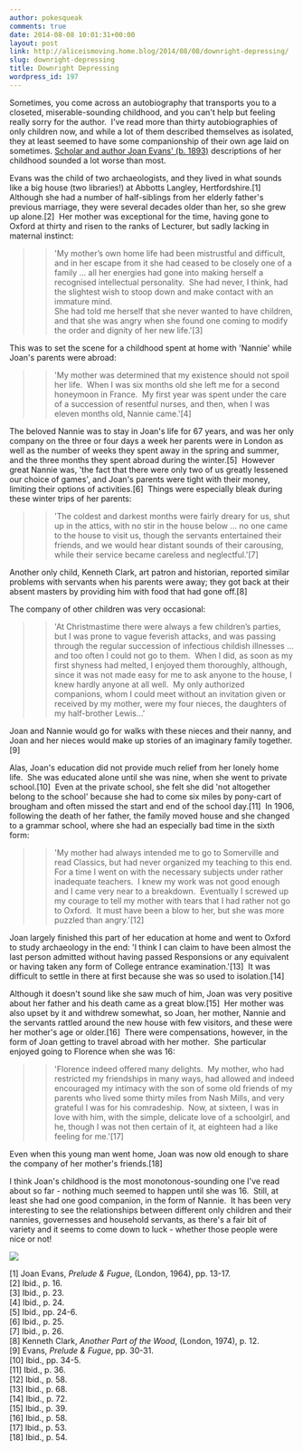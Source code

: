 ```yaml
---
author: pokesqueak
comments: true
date: 2014-08-08 10:01:31+00:00
layout: post
link: http://aliceismoving.home.blog/2014/08/08/downright-depressing/
slug: downright-depressing
title: Downright Depressing
wordpress_id: 197
---
```


Sometimes, you come across an autobiography that transports you to a closeted, miserable-sounding childhood, and you can't help but feeling really sorry for the author.  I've read more than thirty autobiographies of only children now, and while a lot of them described themselves as isolated, they at least seemed to have some companionship of their own age laid on sometimes. [Scholar and author Joan Evans' (b. 1893)](http://www.oxforddnb.com/view/article/47612) descriptions of her childhood sounded a lot worse than most. 




Evans was the child of two archaeologists, and they lived in what sounds like a big house (two libraries!) at Abbotts Langley, Hertfordshire.[1]  Although she had a number of half-siblings from her elderly father's previous marriage, they were several decades older than her, so she grew up alone.[2]  Her mother was exceptional for the time, having gone to Oxford at thirty and risen to the ranks of Lecturer, but sadly lacking in maternal instinct:




<blockquote>

> 
> 'My mother’s own home life had been mistrustful and difficult, and in her escape from it she had ceased to be closely one of a family … all her energies had gone into making herself a recognised intellectual personality.  She had never, I think, had the slightest wish to stoop down and make contact with an immature mind.  
She had told me herself that she never wanted to have children, and that she was angry when she found one coming to modify the order and dignity of her new life.'[3]
> 
> 
</blockquote>




This was to set the scene for a childhood spent at home with 'Nannie' while Joan's parents were abroad:




<blockquote>

> 
> 'My mother was determined that my existence should not spoil her life.  When I was six months old she left me for a second honeymoon in France.  My first year was spent under the care of a succession of resentful nurses, and then, when I was eleven months old, Nannie came.'[4]
> 
> 
</blockquote>




The beloved Nannie was to stay in Joan's life for 67 years, and was her only company on the three or four days a week her parents were in London as well as the number of weeks they spent away in the spring and summer, and the three months they spent abroad during the winter.[5]  However great Nannie was, 'the fact that there were only two of us greatly lessened our choice of games', and Joan's parents were tight with their money, limiting their options of activities.[6]  Things were especially bleak during these winter trips of her parents:




<blockquote>

> 
> 'The coldest and darkest months were fairly dreary for us, shut up in the attics, with no stir in the house below … no one came to the house to visit us, though the servants entertained their friends, and we would hear distant sounds of their carousing, while their service became careless and neglectful.'[7]
> 
> 
</blockquote>




Another only child, Kenneth Clark, art patron and historian, reported similar problems with servants when his parents were away; they got back at their absent masters by providing him with food that had gone off.[8]




The company of other children was very occasional:




<blockquote>

> 
> 'At Christmastime there were always a few children’s parties, but I was prone to vague feverish attacks, and was passing through the regular succession of infectious childish illnesses … and too often I could not go to them.  When I did, as soon as my first shyness had melted, I enjoyed them thoroughly, although, since it was not made easy for me to ask anyone to the house, I knew hardly anyone at all well.  My only authorized companions, whom I could meet without an invitation given or received by my mother, were my four nieces, the daughters of my half-brother Lewis…'
> 
> 
</blockquote>




Joan and Nannie would go for walks with these nieces and their nanny, and Joan and her nieces would make up stories of an imaginary family together.[9]




Alas, Joan's education did not provide much relief from her lonely home life.  She was educated alone until she was nine, when she went to private school.[10]  Even at the private school, she felt she did 'not altogether belong to the school' because she had to come six miles by pony-cart of brougham and often missed the start and end of the school day.[11]  In 1906, following the death of her father, the family moved house and she changed to a grammar school, where she had an especially bad time in the sixth form:




<blockquote>

> 
> 'My mother had always intended me to go to Somerville and read Classics, but had never organized my teaching to this end.  For a time I went on with the necessary subjects under rather inadequate teachers.  I knew my work was not good enough and I came very near to a breakdown.  Eventually I screwed up my courage to tell my mother with tears that I had rather not go to Oxford.  It must have been a blow to her, but she was more puzzled than angry.'[12]
> 
> 
</blockquote>




Joan largely finished this part of her education at home and went to Oxford to study archaeology in the end: 'I think I can claim to have been almost the last person admitted without having passed Responsions or any equivalent or having taken any form of College entrance examination.'[13]  It was difficult to settle in there at first because she was so used to isolation.[14]




Although it doesn't sound like she saw much of him, Joan was very positive about her father and his death came as a great blow.[15]  Her mother was also upset by it and withdrew somewhat, so Joan, her mother, Nannie and the servants rattled around the new house with few visitors, and these were her mother's age or older.[16]  There were compensations, however, in the form of Joan getting to travel abroad with her mother.  She particular enjoyed going to Florence when she was 16:




<blockquote>

> 
> 'Florence indeed offered many delights.  My mother, who had restricted my friendships in many ways, had allowed and indeed encouraged my intimacy with the son of some old friends of my parents who lived some thirty miles from Nash Mills, and very grateful I was for his comradeship.  Now, at sixteen, I was in love with him, with the simple, delicate love of a schoolgirl, and he, though I was not then certain of it, at eighteen had a like feeling for me.'[17]
> 
> 
</blockquote>




Even when this young man went home, Joan was now old enough to share the company of her mother's friends.[18]




I think Joan's childhood is the most monotonous-sounding one I've read about so far - nothing much seemed to happen until she was 16.  Still, at least she had one good companion, in the form of Nannie.  It has been very interesting to see the relationships between different only children and their nannies, governesses and household servants, as there's a fair bit of variety and it seems to come down to luck - whether those people were nice or not!




![](https://66.media.tumblr.com/fbb05d216969c1140c2b7560c7c8b96f/tumblr_inline_n9zfugf6Ay1s70b7a.jpg)





[1] Joan Evans, _Prelude & Fugue_, (London, 1964), pp. 13-17.  
[2] Ibid., p. 16.  
[3] Ibid., p. 23.  
[4] Ibid., p. 24.  
[5] Ibid., pp. 24-6.  
[6] Ibid., p. 25.  
[7] Ibid., p. 26.  
[8] Kenneth Clark, _Another Part of the Wood_, (London, 1974), p. 12.  
[9] Evans, _Prelude & Fugue_, pp. 30-31.  
[10] Ibid., pp. 34-5.  
[11] Ibid., p. 36.  
[12] Ibid., p. 58.  
[13] Ibid., p. 68.  
[14] Ibid., p. 72.  
[15] Ibid., p. 39.  
[16] Ibid., p. 58.  
[17] Ibid., p. 53.  
[18] Ibid., p. 54.
